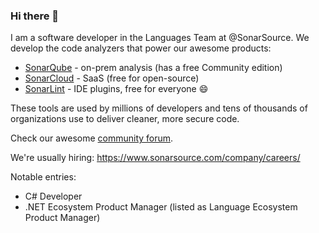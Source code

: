 ### Hi there 👋

<!--
**andrei-epure-sonarsource/andrei-epure-sonarsource** is a ✨ _special_ ✨ repository because its `README.md` (this file) appears on your GitHub profile.

Here are some ideas to get you started:

- 🔭 I’m currently working on ...
- 🌱 I’m currently learning ...
- 👯 I’m looking to collaborate on ...
- 🤔 I’m looking for help with ...
- 💬 Ask me about ...
- 📫 How to reach me: ...
- 😄 Pronouns: ...
- ⚡ Fun fact: ...
-->

I am a software developer in the Languages Team at @SonarSource. We develop the code analyzers that power our awesome products:
- [SonarQube](https://www.sonarqube.org/) - on-prem analysis (has a free Community edition)
- [SonarCloud](https://sonarcloud.io/) - SaaS (free for open-source)
- [SonarLint](https://www.sonarsource.com/products/sonarlint/) - IDE plugins, free for everyone :smile: 

These tools are used by millions of developers and tens of thousands of organizations use to deliver cleaner, more secure code.

Check our awesome [community forum](https://community.sonarsource.com).

We're usually hiring: https://www.sonarsource.com/company/careers/

Notable entries:
- C# Developer
- .NET Ecosystem Product Manager (listed as Language Ecosystem Product Manager)
